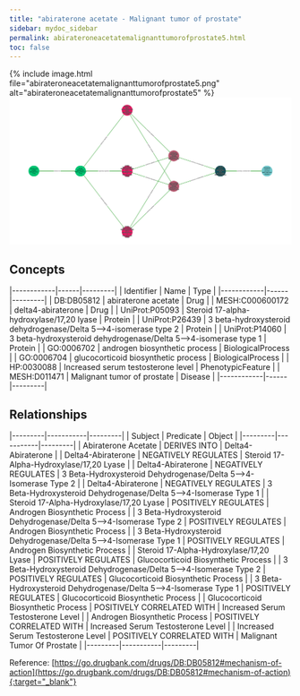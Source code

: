 ```yaml
---
title: "abiraterone acetate - Malignant tumor of prostate"
sidebar: mydoc_sidebar
permalink: abirateroneacetatemalignanttumorofprostate5.html
toc: false 
---
```


{% include image.html file="abirateroneacetatemalignanttumorofprostate5.png" alt="abirateroneacetatemalignanttumorofprostate5" %}![Path Visualization](/images/abirateroneacetatemalignanttumorofprostate5.png)

## Concepts

|------------|------|---------|
| Identifier | Name | Type    |
|------------|------|---------|
| DB:DB05812 | abiraterone acetate | Drug |
| MESH:C000600172 | delta4-abiraterone | Drug |
| UniProt:P05093 | Steroid 17-alpha-hydroxylase/17,20 lyase | Protein |
| UniProt:P26439 | 3 beta-hydroxysteroid dehydrogenase/Delta 5-->4-isomerase type 2 | Protein |
| UniProt:P14060 | 3 beta-hydroxysteroid dehydrogenase/Delta 5-->4-isomerase type 1 | Protein |
| GO:0006702 | androgen biosynthetic process | BiologicalProcess |
| GO:0006704 | glucocorticoid biosynthetic process | BiologicalProcess |
| HP:0030088 | Increased serum testosterone level | PhenotypicFeature |
| MESH:D011471 | Malignant tumor of prostate | Disease |
|------------|------|---------|

## Relationships

|---------|-----------|---------|
| Subject | Predicate | Object  |
|---------|-----------|---------|
| Abiraterone Acetate | DERIVES INTO | Delta4-Abiraterone |
| Delta4-Abiraterone | NEGATIVELY REGULATES | Steroid 17-Alpha-Hydroxylase/17,20 Lyase |
| Delta4-Abiraterone | NEGATIVELY REGULATES | 3 Beta-Hydroxysteroid Dehydrogenase/Delta 5-->4-Isomerase Type 2 |
| Delta4-Abiraterone | NEGATIVELY REGULATES | 3 Beta-Hydroxysteroid Dehydrogenase/Delta 5-->4-Isomerase Type 1 |
| Steroid 17-Alpha-Hydroxylase/17,20 Lyase | POSITIVELY REGULATES | Androgen Biosynthetic Process |
| 3 Beta-Hydroxysteroid Dehydrogenase/Delta 5-->4-Isomerase Type 2 | POSITIVELY REGULATES | Androgen Biosynthetic Process |
| 3 Beta-Hydroxysteroid Dehydrogenase/Delta 5-->4-Isomerase Type 1 | POSITIVELY REGULATES | Androgen Biosynthetic Process |
| Steroid 17-Alpha-Hydroxylase/17,20 Lyase | POSITIVELY REGULATES | Glucocorticoid Biosynthetic Process |
| 3 Beta-Hydroxysteroid Dehydrogenase/Delta 5-->4-Isomerase Type 2 | POSITIVELY REGULATES | Glucocorticoid Biosynthetic Process |
| 3 Beta-Hydroxysteroid Dehydrogenase/Delta 5-->4-Isomerase Type 1 | POSITIVELY REGULATES | Glucocorticoid Biosynthetic Process |
| Glucocorticoid Biosynthetic Process | POSITIVELY CORRELATED WITH | Increased Serum Testosterone Level |
| Androgen Biosynthetic Process | POSITIVELY CORRELATED WITH | Increased Serum Testosterone Level |
| Increased Serum Testosterone Level | POSITIVELY CORRELATED WITH | Malignant Tumor Of Prostate |
|---------|-----------|---------|

Reference: [https://go.drugbank.com/drugs/DB:DB05812#mechanism-of-action](https://go.drugbank.com/drugs/DB:DB05812#mechanism-of-action){:target="_blank"}